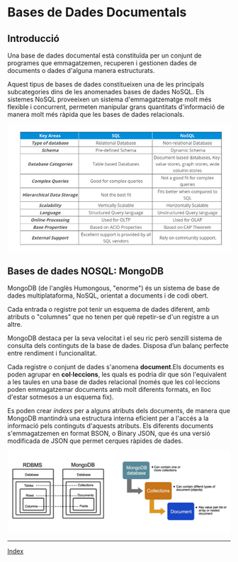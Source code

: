 # Bases de Dades Documentals 

## Introducció

Una base de dades documental està constituïda per un conjunt de programes que emmagatzemen, recuperen i gestionen dades de documents o dades d'alguna manera estructurats.

Aquest tipus de bases de dades constitueixen una de les principals subcategories dins de les anomenades bases de dades NoSQL. Els sistemes NoSQL proveeixen un sistema d'emmagatzematge molt més flexible i concurrent, permeten manipular grans quantitats d'informació de manera molt més 
ràpida que les bases de dades relacionals.

![Tabla](https://github.com/fbarraga/Python/blob/master/master/assets/bdnosql2.png?raw=true)

## Bases de dades NOSQL: MongoDB

MongoDB (de l'anglès Humongous, "enorme") és un sistema de base de dades multiplataforma, NoSQL, orientat a documents i de codi obert.

Cada entrada o registre pot tenir un esquema de dades diferent, amb atributs o "columnes" que no tenen per què repetir-se d'un registre a un altre.

MongoDB destaca per la seva velocitat i el seu ric però senzill sistema de consulta dels continguts de la base de dades. Disposa d’un balanç perfecte entre rendiment i funcionalitat.

Cada registre o conjunt de dades s'anomena **document**.Els documents es poden agrupar en **col·leccions**, les quals es podria dir que són l'equivalent a les taules en una base de dades 
relacional (només que les col·leccions poden emmagatzemar documents amb molt diferents formats, en lloc d'estar sotmesos a un esquema fix).

Es poden crear *índexs* per a alguns atributs dels documents, de manera que MongoDB mantindrà una estructura interna eficient per a l'accés a la informació pels continguts d'aquests atributs.
Els diferents documents s'emmagatzemen en format BSON, o Binary JSON, que és una versió modificada de JSON que permet cerques ràpides de dades.


![Tabla](https://github.com/fbarraga/Python/blob/master/master/assets/mongodb.png?raw=true)



***
[Index](../../../README.md)
